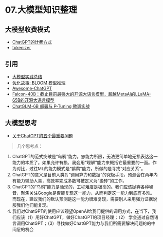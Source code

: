 # 07.大模型知识整理

## 大模型收费模式
- [ChatGPT的计费方式](https://zhuanlan.zhihu.com/p/612954797)
- [tokenizer](https://platform.openai.com/tokenizer)

## 引用
- [大模型实践总结](https://juejin.cn/post/7214318587429961786)
- [优化故事: BLOOM 模型推理](https://zhuanlan.zhihu.com/p/622685227)
- [Awesome-ChatGPT](https://github.com/dalinvip/Awesome-ChatGPT)
- [Falcon-40B：截止目前最强大的开源大语言模型，超越MetaAI的LLaMA-65B的开源大语言模型](https://mp.weixin.qq.com/s/Vy_xWBuZU0AaaPMCIhKIyw)
- [ChatGLM-6B 部署与 P-Tuning 微调实战](https://cloud.tencent.com/developer/article/2280193?areaSource=101001.16)

## 大模型思考
- [关于ChatGPT的五个最重要问题](https://mp.weixin.qq.com/s/ACMAeGi0LPRWt2B8VrIojQ)
> 几个思考点：
1. ChatGPT的范式突破是“乌鸦”能力。恕能力所限，无法更简单地无损表达这一能力的本质了。如果允许有损，我会用“理解”能力来概括它最重要的一面。作为对比，过往ML的能力模式是“鹦鹉”能力，所做的是寻找“对应关系”。
2. ChatGPT的意义是目前人类对“调用算力和数据”的究极手段，预测会在两年内有能力辅助人类，高效率完成多数可被定义为“搬砖”的工作。
3. ChatGPT的“乌鸦”能力是涌现的，工程难度是极高的。我们应该抛弃各种噪音，聚焦关注Google是否能复现这一能力，从而判定这一能力到底有多难。而现在，建议我们的默认预测是这一能力很难复现，需要别人来用强力证据说服我们他们能复现。
4. 我们对ChatGPT的使用应该观望OpenAI给我们提供的调用方式，在当下，我们应该（1）用好ChatGPT，做好ChatGPT的项目经理；（2） 学会通过自然语言调用ChatGPT；（3）寻找做好ChatGPT能力与我们所需要解决问题的的中间层的机会


